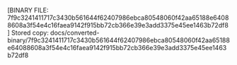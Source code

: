 [BINARY FILE: 7f9c3241411717c3430b561644f62407986ebca80548060f42aa65188e64088608a3f54e4c16faea9142f915bb72cb366e39e3add3375e45ee1463b72df8]
Stored copy: docs/converted-binary/7f9c3241411717c3430b561644f62407986ebca80548060f42aa65188e64088608a3f54e4c16faea9142f915bb72cb366e39e3add3375e45ee1463b72df8
